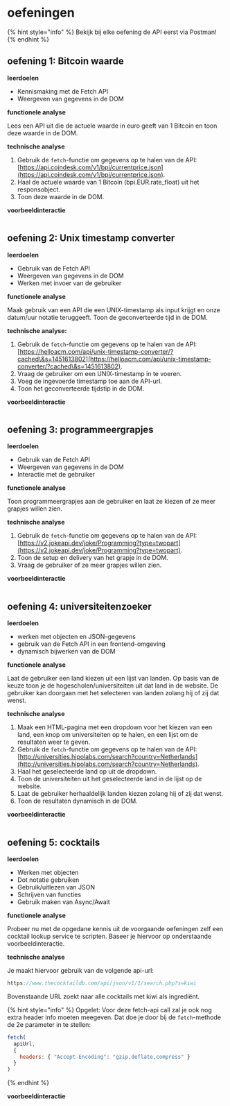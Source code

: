 # oefeningen

{% hint style="info" %}
Bekijk bij elke oefening de API eerst via Postman!
{% endhint %}

## oefening 1: Bitcoin waarde

**leerdoelen**

* Kennismaking met de Fetch API
* Weergeven van gegevens in de DOM

**functionele analyse**

Lees een API uit die de actuele waarde in euro geeft van 1 Bitcoin en toon deze waarde in de DOM.

**technische analyse**

1. Gebruik de `fetch`-functie om gegevens op te halen van de API: [https://api.coindesk.com/v1/bpi/currentprice.json](https://api.coindesk.com/v1/bpi/currentprice.json).
2. Haal de actuele waarde van 1 Bitcoin (bpi.EUR.rate\_float) uit het responsobject.
3. Toon deze waarde in de DOM.

**voorbeeldinteractie**

<figure><img src="../../.gitbook/assets/async-apis-oef1.png" alt=""><figcaption></figcaption></figure>

## oefening 2: Unix timestamp converter

**leerdoelen**

* Gebruik van de Fetch API
* Weergeven van gegevens in de DOM
* Werken met invoer van de gebruiker

**functionele analyse**

Maak gebruik van een API die een UNIX-timestamp als input krijgt en onze datum/uur notatie teruggeeft. Toon de geconverteerde tijd in de DOM.

**technische analyse:**

1. Gebruik de `fetch`-functie om gegevens op te halen van de API: [https://helloacm.com/api/unix-timestamp-converter/?cached\&s=1451613802](https://helloacm.com/api/unix-timestamp-converter/?cached\&s=1451613802).
2. Vraag de gebruiker om een UNIX-timestamp in te voeren.
3. Voeg de ingevoerde timestamp toe aan de API-url.
4. Toon het geconverteerde tijdstip in de DOM.

**voorbeeldinteractie**

<figure><img src="../../.gitbook/assets/async-apis-oef2.png" alt=""><figcaption></figcaption></figure>

## oefening 3: programmeergrapjes

**leerdoelen**

* Gebruik van de Fetch API
* Weergeven van gegevens in de DOM
* Interactie met de gebruiker

**functionele analyse**

Toon programmeergrapjes aan de gebruiker en laat ze kiezen of ze meer grapjes willen zien.

**technische analyse**

1. Gebruik de `fetch`-functie om gegevens op te halen van de API: [https://v2.jokeapi.dev/joke/Programming?type=twopart](https://v2.jokeapi.dev/joke/Programming?type=twopart).
2. Toon de setup en delivery van het grapje in de DOM.
3. Vraag de gebruiker of ze meer grapjes willen zien.

**voorbeeldinteractie**

<figure><img src="../../.gitbook/assets/async-apis-oef3.png" alt=""><figcaption></figcaption></figure>

## oefening 4: universiteitenzoeker

**leerdoelen**

* werken met objecten en JSON-gegevens
* gebruik van de Fetch API in een frontend-omgeving
* dynamisch bijwerken van de DOM

**functionele analyse**

Laat de gebruiker een land kiezen uit een lijst van landen. Op basis van de keuze toon je de hogescholen/universiteiten uit dat land in de website. De gebruiker kan doorgaan met het selecteren van landen zolang hij of zij dat wenst.

**technische analyse**

1. Maak een HTML-pagina met een dropdown voor het kiezen van een land, een knop om universiteiten op te halen, en een lijst om de resultaten weer te geven.
2. Gebruik de `fetch`-functie om gegevens op te halen van de API: [http://universities.hipolabs.com/search?country=Netherlands](http://universities.hipolabs.com/search?country=Netherlands).
3. Haal het geselecteerde land op uit de dropdown.
4. Toon de universiteiten uit het geselecteerde land in de lijst op de website.
5. Laat de gebruiker herhaaldelijk landen kiezen zolang hij of zij dat wenst.
6. Toon de resultaten dynamisch in de DOM.

**voorbeeldinteractie**

<figure><img src="../../.gitbook/assets/async-apis-oef4.png" alt=""><figcaption></figcaption></figure>

## oefening 5: cocktails

**leerdoelen**

* Werken met objecten
* Dot notatie gebruiken
* Gebruik/uitlezen van JSON
* Schrijven van functies
* Gebruik maken van Async/Await

**functionele analyse**

Probeer nu met de opgedane kennis uit de voorgaande oefeningen zelf een cocktail lookup service te scripten. Baseer je hiervoor op onderstaande voorbeeldinteractie.

**technische analyse**

Je maakt hiervoor gebruik van de volgende api-url:

```js
https://www.thecocktaildb.com/api/json/v1/1/search.php?s=kiwi
```

Bovenstaande URL zoekt naar alle cocktails met kiwi als ingrediënt.

{% hint style="info" %}
Opgelet: Voor deze fetch-api call zal je ook nog extra header info moeten meegeven. Dat doe je door bij de `fetch`-methode de 2e parameter in te stellen:

```js
fetch(
  apiUrl,
  {
    headers: { "Accept-Encoding": "gzip,deflate,compress" }
  }
)
```
{% endhint %}

**voorbeeldinteractie**

<figure><img src="../../.gitbook/assets/async-apis-oef5.png" alt=""><figcaption></figcaption></figure>
